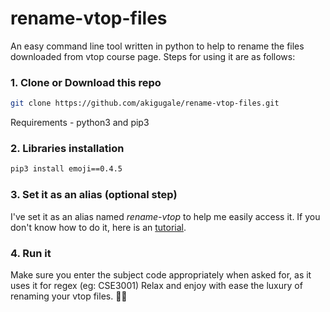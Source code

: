 # rename-vtop-files

An easy command line tool written in python to help to rename the files downloaded from vtop course page. Steps for using it are as follows:

### 1. Clone or Download this repo
```bash
git clone https://github.com/akigugale/rename-vtop-files.git
```
Requirements - python3 and pip3

### 2. Libraries installation
```bash
pip3 install emoji==0.4.5
```
### 3. Set it as an alias (optional step)
I've set it as an alias named _rename-vtop_ to help me easily access it. 
If you don't know how to do it, here is an [tutorial](https://www.cyberciti.biz/faq/create-permanent-bash-alias-linux-unix/ "Adding a alias").

### 4. Run it
Make sure you enter the subject code appropriately when asked for, as it uses it for regex (eg: CSE3001)
Relax and enjoy with ease the luxury of renaming your vtop files. ✌🏼
